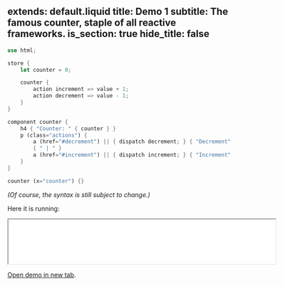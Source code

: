 extends: default.liquid
title: Demo 1
subtitle: The famous counter, staple of all reactive frameworks.
is_section: true
hide_title: false
---


```rust
use html;

store {
    let counter = 0;

    counter {
        action increment => value + 1;
        action decrement => value - 1;
    }
}

component counter {
    h4 { "Counter: " { counter } }
    p (class="actions") {
        a (href="#decrement") || { dispatch decrement; } { "Decrement" }
        { " | " }
        a (href="#increment") || { dispatch increment; } { "Increment" }
    }
}

counter (x="counter") {}
```

*(Of course, the syntax is still subject to change.)*

Here it is running:

<iframe src="/isymtope/assets/demos/test_output3.html" scrollbars="no" width="600" height="100>" border="0"></iframe>

<a href="/isymtope/assets/demos/test_output3.html" target="_blank">Open demo in new tab</a>.

